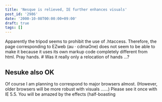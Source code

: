 ```yaml
---
title: 'Nesque is relieved, IE further enhances visuals'
post_id: '2986'
date: '2000-10-08T00:00:00+09:00'
draft: true
tags: []
---
```


Apparently the tripod seems to prohibit the use of .htaccess. Therefore, the page corresponding to EZweb (au · cdmaOne) does not seem to be able to make it because it uses its own markup code completely different from html. Pray hands. # Was it really only a relocation of hands ...?

## Nesuke also OK

Of course I am planning to correspond to major browsers almost. (However, older browsers will be more robust with visuals ......) Please see it once with IE 5.5. You will be amazed by the effects (half-boasting
